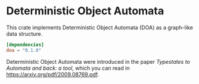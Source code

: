 # Deterministic Object Automata

This crate implements Deterministic Object Automata (DOA) as a graph-like data structure.

```toml
[dependencies]
doa = "0.1.0"
```

Deterministic Object Automata were introduced in the paper *Typestates to Automata and back: a tool*,
which you can read in <https://arxiv.org/pdf/2009.08769.pdf>.